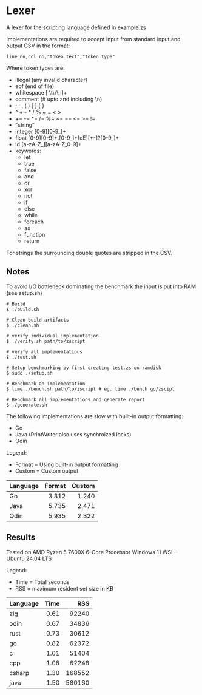 # Lexer
A lexer for the scripting language defined in example.zs

Implementations are required to accept input from standard input and output CSV in the format:

```
line_no,col_no,"token_text","token_type"
```

Where token types are:
* illegal (any invalid character)
* eof (end of file)
* whitespace [ \t\r\n]+
* comment (# upto and including \n)
* ; : , ( ) [ ] { }
* ^ + - * / % ~ = < >
* += -= *= /= %= ~= == <= >= !=
* "string"
* integer [0-9][0-9_]+
* float [0-9][0-9]+.[0-9_]+[eE][+-]?[0-9_]+
* id [a-zA-Z_][a-zA-Z_0-9]+
* keywords:
  * let
  * true
  * false
  * and
  * or
  * xor
  * not
  * if
  * else
  * while
  * foreach
  * as
  * function
  * return

For strings the surrounding double quotes are stripped in the CSV.

## Notes
To avoid I/O bottleneck dominating the benchmark the input is put into RAM (see setup.sh)

```
# Build
$ ./build.sh

# Clean build artifacts
$ ./clean.sh

# verify individual implementation
$ ./verify.sh path/to/zscript

# verify all implementations
$ ./test.sh

# Setup benchmarking by first creating test.zs on ramdisk
$ sudo ./setup.sh

# Benchmark an implementation
$ time ./bench.sh path/to/zscript # eg. time ./bench go/zscipt

# Benchmark all implementations and generate report
$ ./generate.sh
```

The following implementations are slow with built-in output formatting:
* Go
* Java (PrintWriter also uses synchroized locks)
* Odin

Legend:
* Format = Using built-in output formatting
* Custom = Custom output

| Language | Format | Custom |
| -------- | -----: | -----: |
| Go       | 3.312  | 1.240  |
| Java     | 5.735  | 2.471  |
| Odin     | 5.935  | 2.322  |

## Results

Tested on AMD Ryzen 5 7600X 6-Core Processor
Windows 11 WSL - Ubuntu 24.04 LTS

Legend:
* Time = Total seconds
* RSS = maximum resident set size in KB

| Language | Time |    RSS |
| -------- | ---: | -----: |
| zig      | 0.61 |  92240 |
| odin     | 0.67 |  34836 |
| rust     | 0.73 |  30612 |
| go       | 0.82 |  62372 |
| c        | 1.01 |  51404 |
| cpp      | 1.08 |  62248 |
| csharp   | 1.30 | 168552 |
| java     | 1.50 | 580160 |
